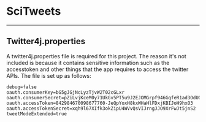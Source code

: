 # SciTweets
------------
## Twitter4j.properties
A twitter4j.properties file is required for this project. The reason it's not included is because it contains sensitive information such as the accesstoken and other things that the app requires to access the twitter APIs. The file is set up as follows:
```
debug=false
oauth.consumerKey=bG5gJGjNcLyzTjvW2T02cGLxr
oauth.consumerSecret=pZiLvjKceM0y71UkGv5PT5u9J2EJOMGrpf946GqfeR1ad3OdU0
oauth.accessToken=842984670098677760-JeQpYoxH8kxWHaHlFDxjKBIJoH9hxO3
oauth.accessTokenSecret=xqh9l67XIfk3okZipU4WVvQsVIJrngJJO9XrFwJt5jnS2
tweetModeExtended=true
```
